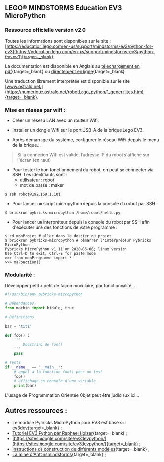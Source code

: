 ## LEGO® MINDSTORMS Education EV3 MicroPython

### Ressource officielle version v2.0

Toutes les informations sont disponibles sur le site : [https://education.lego.com/en-us/support/mindstorms-ev3/python-for-ev3](https://education.lego.com/en-us/support/mindstorms-ev3/python-for-ev3){target=_blank}

La documentation est disponible en Anglais au [téléchargement en pdf](https://assets.education.lego.com/v3/assets/blt293eea581807678a/bltb470b9ea6e38f8d4/5f8802fc4376310c19e33714/getting-started-with-micropython-v2_enus.pdf?locale=en-us){target=_blank} ou [directement en ligne](https://pybricks.com/ev3-micropython/){target=_blank}

Une traduction librement interprétée est disponible sur le site [www.ostralo.net/](https://numerique.ostralo.net/robotLego_python/1_generalites.htm){target=_blank}.


### Mise en réseau par wifi :

- Créer un réseau LAN avec un routeur Wifi.

- Installer un dongle Wifi sur le port USB-A de la brique Lego EV3.

- Après démarrage du système, configurer le réseau WiFi depuis le menu de la brique...

> Si la connexion Wifi est valide, l'adresse IP du robot s'affiche sur l'écran (en haut)

- Pour tester le bon fonctionnement du robot, on peut se connecter via SSH. Les identifiants sont :
  * utilisateur : robot
  * mot de passe : maker
```
$ ssh robot@192.168.1.101
```

- Pour lancer un script micropython depuis la console du robot par SSH : 
```
$ brickrun pybricks-micropython /home/robot/hello.py
```

- Pour lancer un interpréteur depuis la console du robot par SSH afin d'exécuter une des fonctions de votre programme :
```
$ cd monProjet # aller dans le dossier du projet
$ brickrun pybricks-micropython # démarrer l'interpréteur Pybricks MicroPython
Pybricks MicroPython v1.11 on 2020-05-06; linux version
Use Ctrl-D to exit, Ctrl-E for paste mode
>>> from monProgramme import *
>>> maFonction()
```

### Modularité :

Développer petit à petit de façon modulaire, par fonctionnalité...

```python
#!/usr/bin/env pybricks-micropython

# Dépendances
from machin import bidule, truc

# Définitions
    
bar = 'titi'

def foo() :
    '''
        Docstring de foo()
    '''
    pass

# Tests
if __name__ == '__main__': 
    # appel à la fonction foo() pour un test
    foo()
    # affichage en console d'une variable
    print(bar)
```

L'usage de Programmation Orientée Objet peut être judicieux ici...


## Autres ressources :

- Le module Pybricks MicroPython pour EV3 est basé sur [ev3dev](https://www.ev3dev.org/news/2019/04/13/ev3-micropython/){target=_blank} ;
- [Tutoriel EV3 Python par Raphael Holzer](https://ev3-tutorial.readthedocs.io/en/latest/index.html){target=_blank} ;
- [https://sites.google.com/site/ev3devpython/](https://sites.google.com/site/ev3devpython/){target=_blank} ;
- [Instructions de construction de différents modèles](https://education.lego.com/en-us/product-resources/mindstorms-ev3/downloads/building-instructions#building-core){target=_blank} ;
- [La mine d'Antonsmindstorms](https://www.antonsmindstorms.com/){target=_blank} ;